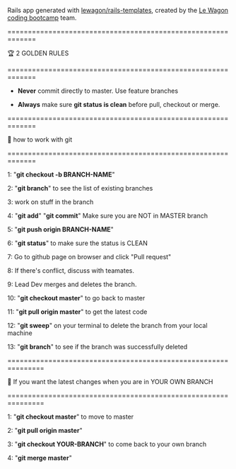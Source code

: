 Rails app generated with [lewagon/rails-templates](https://github.com/lewagon/rails-templates), created by the [Le Wagon coding bootcamp](https://www.lewagon.com) team.

=============================================================

🏆 2 GOLDEN RULES

=============================================================

- **Never** commit directly to master. Use feature branches

- **Always** make sure **git status is clean** before pull, checkout or merge.

=============================================================

🌟 how to work with git

=============================================================

1: "**git checkout -b BRANCH-NAME**"

2: "**git branch**" to see the list of existing branches

3: work on stuff in the branch

4: "**git add**" "**git commit**" Make sure you are NOT in MASTER branch

5: "**git push origin BRANCH-NAME**"

6: "**git status**" to make sure the status is CLEAN

7: Go to github page on browser and click "Pull request"

8: If there's conflict, discuss with teamates.

9: Lead Dev merges and deletes the branch.

10: "**git checkout master**" to go back to master

11: "**git pull origin master**" to get the latest code

12: "**git sweep**" on your terminal to delete the branch from your local machine

13: "**git branch**" to see if the branch was successfully deleted

===============================================================

🎊 If you want the latest changes when you are in YOUR OWN BRANCH

===============================================================

1: "**git checkout master**" to move to master

2: "**git pull origin master**"

3: "**git checkout YOUR-BRANCH**" to come back to your own branch

4: "**git merge master**"
